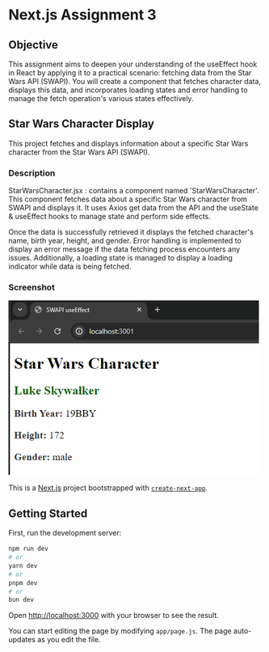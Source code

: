 # Next.js Assignment 3

## Objective

This assignment aims to deepen your understanding of the useEffect hook in React by applying it to a practical scenario: fetching data from the Star Wars API (SWAPI). You will create a component that fetches character data, displays this data, and incorporates loading states and error handling to manage the fetch operation's various states effectively.

## Star Wars Character Display

This project fetches and displays information about a specific Star Wars character from the Star Wars API (SWAPI).

### Description

StarWarsCharacter.jsx : contains a component named 'StarWarsCharacter'. This component fetches data about a specific Star Wars character from SWAPI and displays it. It uses Axios get data from the API and the useState & useEffect hooks to manage state and perform side effects.

Once the data is successfully retrieved it displays the fetched character's name, birth year, height, and gender. Error handling is implemented to display an error message if the data fetching process encounters any issues. Additionally, a loading state is managed to display a loading indicator while data is being fetched.

### Screenshot

![alt text](image.png)

This is a [Next.js](https://nextjs.org/) project bootstrapped with [`create-next-app`](https://github.com/vercel/next.js/tree/canary/packages/create-next-app).

## Getting Started

First, run the development server:

```bash
npm run dev
# or
yarn dev
# or
pnpm dev
# or
bun dev
```

Open [http://localhost:3000](http://localhost:3000) with your browser to see the result.

You can start editing the page by modifying `app/page.js`. The page auto-updates as you edit the file.
